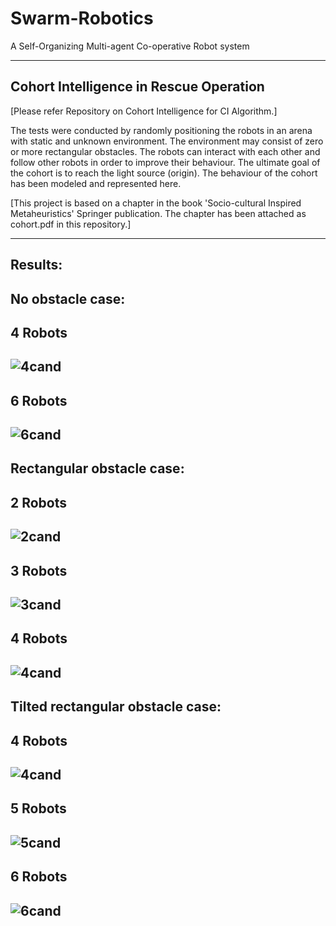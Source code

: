 # Swarm-Robotics
A Self-Organizing Multi-agent Co-operative Robot system

---
Cohort Intelligence in Rescue Operation 
-----------------------------------------------------------------------------------------------------------------------
[Please refer Repository on Cohort Intelligence for CI Algorithm.]

The tests were conducted by randomly positioning the robots in an arena with static and unknown environment.
The environment may consist of zero or more rectangular obstacles. 
The robots can interact with each other and follow other robots in order to improve their behaviour.
The ultimate goal of the cohort is to reach the light source (origin).
The behaviour of the cohort has been modeled and represented here.

[This project is based on a chapter in the book 'Socio-cultural Inspired Metaheuristics' Springer publication. 
The chapter has been attached as cohort.pdf in this repository.]

------------------------------------------------------------------------------------------------------------------------
Results:
-------
No obstacle case:
---
4 Robots
---
![4cand](https://github.com/Priya-SB/Swarm-Robotics/blob/master/4cand.png)
---
6 Robots
---
![6cand](https://github.com/Priya-SB/Swarm-Robotics/blob/master/6cand.png)
---
Rectangular obstacle case:
---
2 Robots
---
![2cand](https://github.com/Priya-SB/Swarm-Robotics/blob/master/rect_2cand.png)
---
3 Robots
---
![3cand](https://github.com/Priya-SB/Swarm-Robotics/blob/master/rect_3cand.png)
---
4 Robots
---
![4cand](https://github.com/Priya-SB/Swarm-Robotics/blob/master/rect_4cand.png)
---
Tilted rectangular obstacle case:
---
4 Robots
---
![4cand](https://github.com/Priya-SB/Swarm-Robotics/blob/master/tilt_4cand.png)
---
5 Robots
---
![5cand](https://github.com/Priya-SB/Swarm-Robotics/blob/master/tilt_5cand.png)
---
6 Robots
---
![6cand](https://github.com/Priya-SB/Swarm-Robotics/blob/master/tilt_6cand.png)
---
